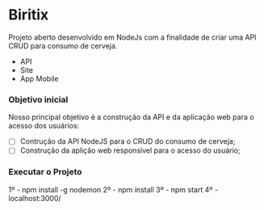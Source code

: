 # Biritix

Projeto aberto desenvolvido em NodeJs com a finalidade de criar uma API CRUD para consumo de cerveja.

* API
* Site
* App Mobile

### Objetivo inicial

Nosso principal objetivo é a construção da API e da aplicação web para o acesso dos usuários:

- [ ] Contrução da API NodeJS para o CRUD do consumo de cerveja;
- [ ] Construção da aplição web responsivel para o acesso do usuário;

### Executar o Projeto

1º - npm install -g nodemon
2º - npm install
3º - npm start
4º - localhost:3000/


